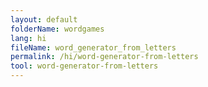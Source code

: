 ```yaml
---
layout: default
folderName: wordgames
lang: hi
fileName: word_generator_from_letters
permalink: /hi/word-generator-from-letters
tool: word-generator-from-letters
---
```

